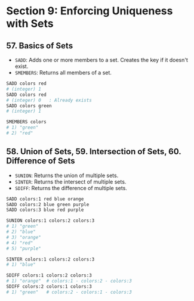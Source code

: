 # Section 9: Enforcing Uniqueness with Sets

## 57. Basics of Sets

- `SADD`: Adds one or more members to a set. Creates the key if it doesn't exist.
- `SMEMBERS`: Returns all members of a set.

```sh
SADD colors red
# (integer) 1
SADD colors red
# (integer) 0   : Already exists
SADD colors green
# (integer) 1

SMEMBERS colors
# 1) "green"
# 2) "red"
```

## 58. Union of Sets, 59. Intersection of Sets, 60. Difference of Sets

- `SUNION`: Returns the union of multiple sets.
- `SINTER`: Returns the intersect of multiple sets.
- `SDIFF`: Returns the difference of multiple sets.

```sh
SADD colors:1 red blue orange
SADD colors:2 blue green purple
SADD colors:3 blue red purple

SUNION colors:1 colors:2 colors:3
# 1) "green"
# 2) "blue"
# 3) "orange"
# 4) "red"
# 5) "purple"

SINTER colors:1 colors:2 colors:3
# 1) "blue"

SDIFF colors:1 colors:2 colors:3
# 1) "orange"  # colors:1 - colors:2 - colors:3
SDIFF colors:2 colors:1 colors:3
# 1) "green"   # colors:2 - colors:1 - colors:3
```
